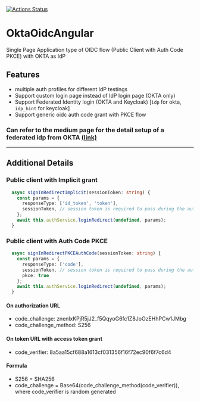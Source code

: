 [![Actions Status](https://github.com/blackjackyau/okta-oidc-angular/workflows/Node%20CI/badge.svg)](https://github.com/blackjackyau/okta-oidc-angular/actions)

# OktaOidcAngular
Single Page Application type of OIDC flow (Public Client with Auth Code PKCE) with OKTA as IdP

## Features
- multiple auth profiles for different IdP testings
- Support custom login page instead of IdP login page (OKTA only)
- Support Federated Identity login (OKTA and Keycloak) [`idp` for okta, `idp_hint` for keycloak]
- Support generic oidc auth code grant with PKCE flow

### Can refer to the medium page for the detail setup of a federated idp from OKTA [(link)](https://ysyau.medium.com/okta-oidc-federated-idp-setup-with-saml-2-0-demo-project-f88fb4153ec5)

---

## Additional Details

### Public client with Implicit grant
```typescript
  async signInRedirectImplicit(sessionToken: string) {
    const params = {
      responseType: ['id_token', 'token'],
      sessionToken, // session token is required to pass during the auth service, if not it will call okta
    };
    await this.authService.loginRedirect(undefined, params);
  }
```

### Public client with Auth Code PKCE

``` typescript
  async signInRedirectPKCEAuthCode(sessionToken: string) {
    const params = {
      responseType: ['code'],
      sessionToken, // session token is required to pass during the auth service, if not it will call okta
      pkce: true
    };
    await this.authService.loginRedirect(undefined, params);
  }
```

#### On authorization URL
- code_challenge: znenlxKPjR5jJ2_f5QqyoG6fc1Z8JoOzEHhPCw1JMbg
- code_challenge_method: S256

#### On token URL with access token grant
- code_verifier: 8a5aa15cf688a1613cf031356f16f72ec90f6f7c6d4

#### Formula
- S256 = SHA256
- code_challenge = Base64(code_challenge_method(code_verifier)), where code_verifier is random generated
